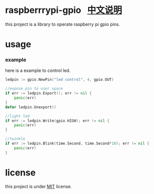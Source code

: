 # raspberrrypi-gpio   [中文说明](https://github.com/chenqinghe/raspberrrypi-gpio/blob/master/READM_ZH.md)

this project is a library to operate raspberry pi gpio pins.


# usage

### example 
here is a example to control led.

```GO
ledpin := gpio.NewPin("led control", 4, gpio.OUT)

//expose pin to user space
if err := ledpin.Export(); err != nil {
	panic(err)
}
defer ledpin.Unexport()

//light led
if err := ledpin.Write(gpio.HIGH); err != nil {
	panic(err)
}

//twinkle
if err := ledpin.Blink(time.Second, time.Second*10); err != nil {
	panic(err)
}
```

# license
this project is under [MIT](https://github.com/chenqinghe/raspberrrypi-gpio/blob/master/LICENSE) license.
